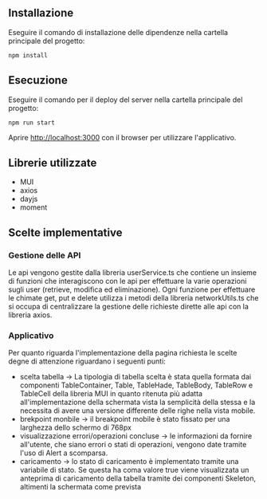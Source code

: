 ## Installazione
Eseguire il comando di installazione delle dipendenze nella cartella principale del progetto:
```bash
npm install
```

## Esecuzione
Eseguire il comando per il deploy del server nella cartella principale del progetto:
```bash
npm run start
```
Aprire [http://localhost:3000](http://localhost:3000) con il browser per utilizzare l'applicativo.

## Librerie utilizzate
- MUI
- axios
- dayjs
- moment

## Scelte implementative
### Gestione delle API
Le api vengono gestite dalla libreria userService.ts che contiene un insieme di funzioni che interagiscono con le api per effettuare la varie operazioni sugli user (retrieve, modifica ed eliminazione).
Ogni funzione per effettuare le chimate get, put e delete utilizza i metodi della libreria networkUtils.ts che si occupa di centralizzare la gestione delle richieste dirette alle api con la libreria axios.
### Applicativo
Per quanto riguarda l'implementazione della pagina richiesta le scelte degne di attenzione riguardano i seguenti punti:
- scelta tabella -> La tipologia di tabella scelta è stata quella formata dai componenti TableContainer, Table, TableHade, TableBody, TableRow e TableCell della libreria MUI in quanto ritenuta più adatta all'implementazione della schermata vista la semplicità della stessa e la necessita di avere una versione differente delle righe nella vista mobile.
- brekpoint monbile -> il breakpoint mobile è stato fissato per una larghezza dello schermo di 768px
- visualizzazione errori/operazioni concluse -> le informazioni da fornire all'utente, che siano errori o stati di operazioni, vengono date tramite l'uso di Alert a scomparsa.
- caricamento -> lo stato di caricamento è implementato tramite una variabile di stato. Se questa ha coma valore true viene visualizzata un anteprima di caricamento della tabella tramite dei componenti Skeleton, altimenti la schermata come prevista
